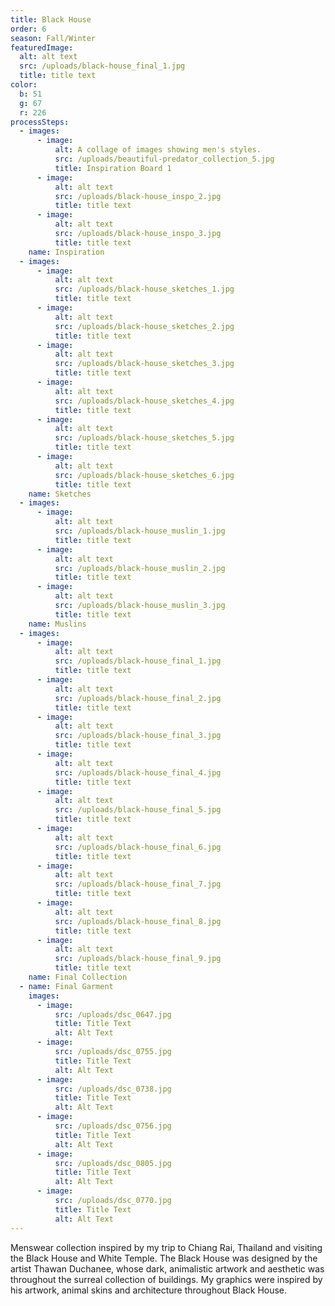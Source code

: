 ```yaml
---
title: Black House
order: 6
season: Fall/Winter
featuredImage:
  alt: alt text
  src: /uploads/black-house_final_1.jpg
  title: title text
color:
  b: 51
  g: 67
  r: 226
processSteps:
  - images:
      - image:
          alt: A collage of images showing men's styles.
          src: /uploads/beautiful-predator_collection_5.jpg
          title: Inspiration Board 1
      - image:
          alt: alt text
          src: /uploads/black-house_inspo_2.jpg
          title: title text
      - image:
          alt: alt text
          src: /uploads/black-house_inspo_3.jpg
          title: title text
    name: Inspiration
  - images:
      - image:
          alt: alt text
          src: /uploads/black-house_sketches_1.jpg
          title: title text
      - image:
          alt: alt text
          src: /uploads/black-house_sketches_2.jpg
          title: title text
      - image:
          alt: alt text
          src: /uploads/black-house_sketches_3.jpg
          title: title text
      - image:
          alt: alt text
          src: /uploads/black-house_sketches_4.jpg
          title: title text
      - image:
          alt: alt text
          src: /uploads/black-house_sketches_5.jpg
          title: title text
      - image:
          alt: alt text
          src: /uploads/black-house_sketches_6.jpg
          title: title text
    name: Sketches
  - images:
      - image:
          alt: alt text
          src: /uploads/black-house_muslin_1.jpg
          title: title text
      - image:
          alt: alt text
          src: /uploads/black-house_muslin_2.jpg
          title: title text
      - image:
          alt: alt text
          src: /uploads/black-house_muslin_3.jpg
          title: title text
    name: Muslins
  - images:
      - image:
          alt: alt text
          src: /uploads/black-house_final_1.jpg
          title: title text
      - image:
          alt: alt text
          src: /uploads/black-house_final_2.jpg
          title: title text
      - image:
          alt: alt text
          src: /uploads/black-house_final_3.jpg
          title: title text
      - image:
          alt: alt text
          src: /uploads/black-house_final_4.jpg
          title: title text
      - image:
          alt: alt text
          src: /uploads/black-house_final_5.jpg
          title: title text
      - image:
          alt: alt text
          src: /uploads/black-house_final_6.jpg
          title: title text
      - image:
          alt: alt text
          src: /uploads/black-house_final_7.jpg
          title: title text
      - image:
          alt: alt text
          src: /uploads/black-house_final_8.jpg
          title: title text
      - image:
          alt: alt text
          src: /uploads/black-house_final_9.jpg
          title: title text
    name: Final Collection
  - name: Final Garment
    images:
      - image:
          src: /uploads/dsc_0647.jpg
          title: Title Text
          alt: Alt Text
      - image:
          src: /uploads/dsc_0755.jpg
          title: Title Text
          alt: Alt Text
      - image:
          src: /uploads/dsc_0738.jpg
          title: Title Text
          alt: Alt Text
      - image:
          src: /uploads/dsc_0756.jpg
          title: Title Text
          alt: Alt Text
      - image:
          src: /uploads/dsc_0805.jpg
          title: Title Text
          alt: Alt Text
      - image:
          src: /uploads/dsc_0770.jpg
          title: Title Text
          alt: Alt Text
---
```

Menswear collection inspired by my trip to Chiang Rai, Thailand and visiting the
 Black House and White Temple. The Black House was designed by the artist
 Thawan Duchanee, whose dark, animalistic artwork and aesthetic was throughout
 the surreal collection of buildings. My graphics were inspired by his artwork,
 animal skins and architecture throughout Black House.
